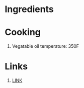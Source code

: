# Ingredients

# Cooking

1. Vegatable oil temperature: 350F

# Links

1. [LINK](https://www.epicurious.com/expert-advice/how-to-make-lumpia-article)
